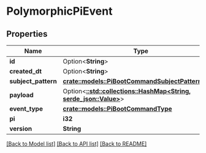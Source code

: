 # PolymorphicPiEvent

## Properties

Name | Type | Description | Notes
------------ | ------------- | ------------- | -------------
**id** | Option<**String**> |  | [optional]
**created_dt** | Option<**String**> |  | [optional]
**subject_pattern** | [**crate::models::PiBootCommandSubjectPatternEnum**](PiBootCommandSubjectPatternEnum.md) |  | 
**payload** | Option<[**::std::collections::HashMap<String, serde_json::Value>**](serde_json::Value.md)> |  | 
**event_type** | [**crate::models::PiBootCommandType**](PiBootCommandType.md) |  | 
**pi** | **i32** |  | 
**version** | **String** |  | 

[[Back to Model list]](../README.md#documentation-for-models) [[Back to API list]](../README.md#documentation-for-api-endpoints) [[Back to README]](../README.md)


